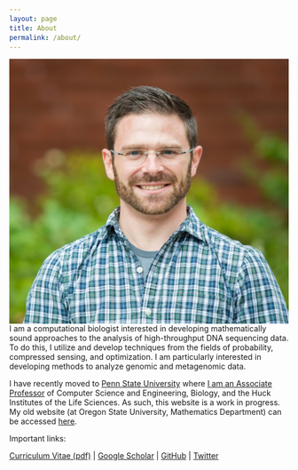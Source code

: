 ```yaml
---
layout: page
title: About
permalink: /about/
---
```


<p style="padding: 0px;"> <img style="float: right;" src="Cropped.jpeg"> </p> 

I am a computational biologist interested in developing mathematically sound approaches to the analysis of high-throughput 
DNA sequencing data. To do this, I utilize and develop techniques from the fields of probability, compressed sensing, and 
optimization. I am particularly interested in developing methods to analyze genomic and metagenomic data.

I have recently moved to [Penn State University](https://www.psu.edu/) where 
[I am an Associate Professor](https://www.eecs.psu.edu/departments/directory-detail-g.aspx?q=dmk333) of Computer Science 
and Engineering, Biology, and the Huck Institutes of the Life Sciences. As such, this website is a work in progress. My 
old website (at Oregon State University, Mathematics Department) can be accessed [here](https://koslicki.math.oregonstate.edu/).

Important links:

<a href="https://www.dropbox.com/s/eulgxwbn4ikxjvh/TeXCV.pdf?dl=0">Curriculum Vitae (pdf)</a>
  |  <a href="https://scholar.google.com/citations?user=Oz90sQsAAAAJ&hl=en">Google Scholar</a>
  |  <a href="https://github.com/dkoslicki">GitHub</a>
  |  <a href="https://twitter.com/DavidKoslicki">Twitter</a>

